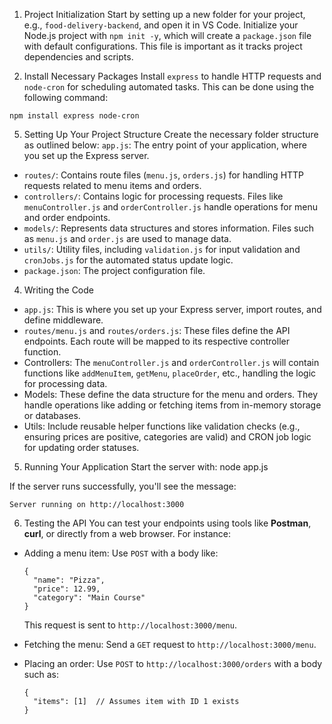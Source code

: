1. Project Initialization
Start by setting up a new folder for your project, e.g., `food-delivery-backend`, and open it in VS Code. Initialize your Node.js project with `npm init -y`,
which will create a `package.json` file with default configurations. This file is important as it tracks project dependencies and scripts.

3. Install Necessary Packages
Install `express` to handle HTTP requests and `node-cron` for scheduling automated tasks. This can be done using the following command:
```
npm install express node-cron
```

5. Setting Up Your Project Structure
Create the necessary folder structure as outlined below:
`app.js`: The entry point of your application, where you set up the Express server.
- `routes/`: Contains route files (`menu.js`, `orders.js`) for handling HTTP requests related to menu items and orders.
- `controllers/`: Contains logic for processing requests. Files like `menuController.js` and `orderController.js` handle operations for menu and order endpoints.
- `models/`: Represents data structures and stores information. Files such as `menu.js` and `order.js` are used to manage data.
- `utils/`: Utility files, including `validation.js` for input validation and `cronJobs.js` for the automated status update logic.
- `package.json`: The project configuration file.

4. Writing the Code
- `app.js`: This is where you set up your Express server, import routes, and define middleware.
- `routes/menu.js` and `routes/orders.js`: These files define the API endpoints. Each route will be mapped to its respective controller function.
- Controllers: The `menuController.js` and `orderController.js` will contain functions like `addMenuItem`, `getMenu`, `placeOrder`, etc., handling the logic for processing data.
- Models: These define the data structure for the menu and orders. They handle operations like adding or fetching items from in-memory storage or databases.
- Utils: Include reusable helper functions like validation checks (e.g., ensuring prices are positive, categories are valid) and CRON job logic for updating order statuses.

5. Running Your Application
Start the server with:
node app.js

If the server runs successfully, you'll see the message:
```
Server running on http://localhost:3000
```

6. Testing the API
You can test your endpoints using tools like **Postman**, **curl**, or directly from a web browser. For instance:
- Adding a menu item: Use `POST` with a body like:
  ```
  {
    "name": "Pizza",
    "price": 12.99,
    "category": "Main Course"
  }
  ```
  This request is sent to `http://localhost:3000/menu`.

- Fetching the menu: Send a `GET` request to `http://localhost:3000/menu`.

- Placing an order: Use `POST` to `http://localhost:3000/orders` with a body such as:
  ```
  {
    "items": [1]  // Assumes item with ID 1 exists
  }
  ```
